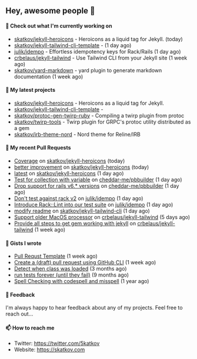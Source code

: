 ## Hey, awesome people 👋

#### 👷 Check out what I'm currently working on
 
- [skatkov/jekyll-heroicons](https://github.com/skatkov/jekyll-heroicons) - Heroicons as a liquid tag for Jekyll. (today) 
- [skatkov/jekyll-tailwind-cli-template](https://github.com/skatkov/jekyll-tailwind-cli-template) -  (1 day ago) 
- [julik/idempo](https://github.com/julik/idempo) - Effortless idempotency keys for Rack/Rails (1 day ago) 
- [crbelaus/jekyll-tailwind](https://github.com/crbelaus/jekyll-tailwind) - Use Tailwind CLI from your Jekyll site (1 week ago) 
- [skatkov/yard-markdown](https://github.com/skatkov/yard-markdown) - yard plugin to generate markdown documentation (1 week ago)

#### 🌱 My latest projects
 
- [skatkov/jekyll-heroicons](https://github.com/skatkov/jekyll-heroicons) - Heroicons as a liquid tag for Jekyll. 
- [skatkov/jekyll-tailwind-cli-template](https://github.com/skatkov/jekyll-tailwind-cli-template) -  
- [skatkov/protoc-gen-twirp-ruby](https://github.com/skatkov/protoc-gen-twirp-ruby) - Compiling a twirp plugin from protoc 
- [skatkov/twirp-tools](https://github.com/skatkov/twirp-tools) - Twirp plugin for GRPC&#39;s protoc utility distributed as a gem 
- [skatkov/irb-theme-nord](https://github.com/skatkov/irb-theme-nord) - Nord theme for Reline/IRB


#### 🔨 My recent Pull Requests
 
- [Coverage](https://github.com/skatkov/jekyll-heroicons/pull/3) on [skatkov/jekyll-heroicons](https://github.com/skatkov/jekyll-heroicons) (today) 
- [better improvement](https://github.com/skatkov/jekyll-heroicons/pull/2) on [skatkov/jekyll-heroicons](https://github.com/skatkov/jekyll-heroicons) (today) 
- [latest](https://github.com/skatkov/jekyll-heroicons/pull/1) on [skatkov/jekyll-heroicons](https://github.com/skatkov/jekyll-heroicons) (1 day ago) 
- [Test for collection with variable](https://github.com/cheddar-me/pbbuilder/pull/61) on [cheddar-me/pbbuilder](https://github.com/cheddar-me/pbbuilder) (1 day ago) 
- [Drop support for rails v6.* versions](https://github.com/cheddar-me/pbbuilder/pull/60) on [cheddar-me/pbbuilder](https://github.com/cheddar-me/pbbuilder) (1 day ago) 
- [Don&#39;t test against rack v2](https://github.com/julik/idempo/pull/25) on [julik/idempo](https://github.com/julik/idempo) (1 day ago) 
- [Introduce Rack::Lint into our test suite](https://github.com/julik/idempo/pull/24) on [julik/idempo](https://github.com/julik/idempo) (1 day ago) 
- [modify readme](https://github.com/skatkov/jekyll-tailwind-cli/pull/1) on [skatkov/jekyll-tailwind-cli](https://github.com/skatkov/jekyll-tailwind-cli) (1 day ago) 
- [Support older MacOS processor](https://github.com/crbelaus/jekyll-tailwind/pull/7) on [crbelaus/jekyll-tailwind](https://github.com/crbelaus/jekyll-tailwind) (5 days ago) 
- [Provide all steps to get gem working with jekyll](https://github.com/crbelaus/jekyll-tailwind/pull/6) on [crbelaus/jekyll-tailwind](https://github.com/crbelaus/jekyll-tailwind) (1 week ago)

#### 📓 Gists I wrote
 
- [Pull Requst Template](https://gist.github.com/4bea0868989828e2e221d9d8b2278e36) (1 week ago) 
- [Create a (draft) pull request using GitHub CLI](https://gist.github.com/06c4f37ab4de050940f7e7d2f1504006) (1 week ago) 
- [Detect when class was loaded](https://gist.github.com/642fe6f2abd7b756e2ca146dad4efe33) (3 months ago) 
- [run tests forever (until they fail)](https://gist.github.com/12617ad1fe45a1fc76bcac05e922868c) (9 months ago) 
- [Spell Checking with codespell and misspell](https://gist.github.com/abf49d80e98ac42b3cac397c9efc383f) (1 year ago)

#### 💬 Feedback
I'm always happy to hear feedback about any of my projects. Feel free to reach out...

#### 📫 How to reach me

- Twitter: https://twitter.com/5katkov 
- Website: https://skatkov.com
